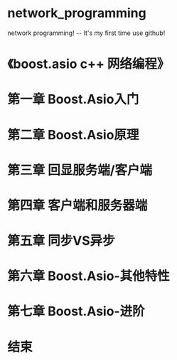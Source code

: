 # network_programming
network programming!
--  It's my first time use github!
# 《boost.asio c++ 网络编程》
# 第一章 Boost.Asio入门
# 第二章 Boost.Asio原理
# 第三章 回显服务端/客户端
# 第四章 客户端和服务器端
# 第五章 同步VS异步
# 第六章 Boost.Asio-其他特性
# 第七章 Boost.Asio-进阶
# 结束
